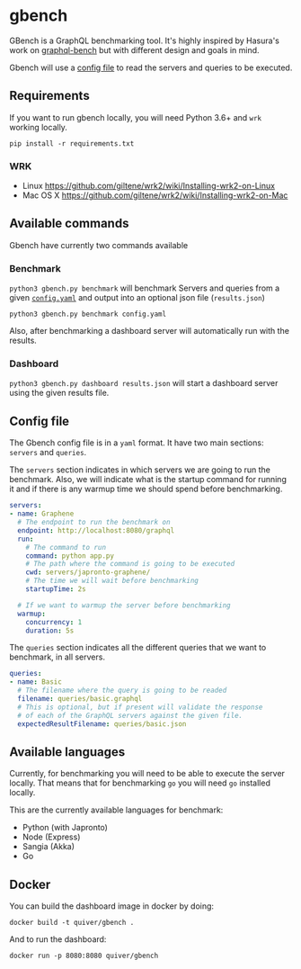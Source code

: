 # gbench

GBench is a GraphQL benchmarking tool. It's highly inspired by Hasura's work on [graphql-bench](https://github.com/hasura/graphql-bench/) but with different design and goals in mind.

Gbench will use a [config file](#config-file) to read the servers and queries to be executed.

## Requirements

If you want to run gbench locally, you will need Python 3.6+ and `wrk` working locally.

```shell
pip install -r requirements.txt
```
### WRK

- Linux https://github.com/giltene/wrk2/wiki/Installing-wrk2-on-Linux
- Mac OS X https://github.com/giltene/wrk2/wiki/Installing-wrk2-on-Mac


## Available commands

Gbench have currently two commands available

### Benchmark

`python3 gbench.py benchmark` will benchmark Servers and queries from a given [`config.yaml`](#config-file) and output into an optional json file (`results.json`)

```shell
python3 gbench.py benchmark config.yaml
```

Also, after benchmarking a dashboard server will automatically run with the results.

### Dashboard

`python3 gbench.py dashboard results.json` will start a dashboard server using the given results file.

## Config file

The Gbench config file is in a `yaml` format. It have two main sections: `servers` and `queries`.

The `servers` section indicates in which servers we are going to run the benchmark.
Also, we will indicate what is the startup command for running it and if there is any warmup time we should spend before benchmarking.

```yaml
servers:
- name: Graphene
  # The endpoint to run the benchmark on
  endpoint: http://localhost:8080/graphql
  run:
    # The command to run
    command: python app.py
    # The path where the command is going to be executed
    cwd: servers/japronto-graphene/
    # The time we will wait before benchmarking
    startupTime: 2s

  # If we want to warmup the server before benchmarking
  warmup:
    concurrency: 1
    duration: 5s
```

The `queries` section indicates all the different queries that we want to benchmark, in all servers.

```yaml
queries:
- name: Basic
  # The filename where the query is going to be readed
  filename: queries/basic.graphql
  # This is optional, but if present will validate the response
  # of each of the GraphQL servers against the given file.
  expectedResultFilename: queries/basic.json
```

## Available languages

Currently, for benchmarking you will need to be able to execute the server locally.
That means that for benchmarking `go` you will need `go` installed locally.

This are the currently available languages for benchmark:

- Python (with Japronto)
- Node (Express)
- Sangia (Akka)
- Go

## Docker

You can build the dashboard image in docker by doing:

```
docker build -t quiver/gbench .
```

And to run the dashboard:

```
docker run -p 8080:8080 quiver/gbench
```
